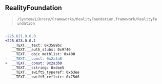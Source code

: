 ## RealityFoundation

> `/System/Library/Frameworks/RealityFoundation.framework/RealityFoundation`

```diff

-225.621.0.0.0
+225.623.0.0.1
   __TEXT.__text: 0x3589bc
   __TEXT.__auth_stubs: 0x9f40
   __TEXT.__objc_methlist: 0x400
-  __TEXT.__const: 0x2a3a8
+  __TEXT.__const: 0x2a3b0
   __TEXT.__cstring: 0xdae5
   __TEXT.__swift5_typeref: 0xb3ee
   __TEXT.__swift5_reflstr: 0x75d6

```

